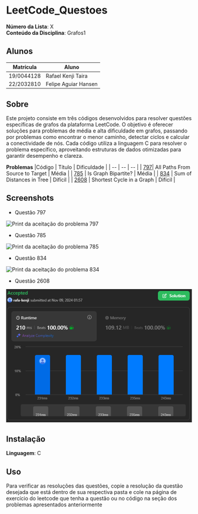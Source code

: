 # LeetCode_Questoes

**Número da Lista**: X<br>
**Conteúdo da Disciplina**: Grafos1<br>

## Alunos
|Matrícula | Aluno |
| -- | -- |
| 19/0044128  |  Rafael Kenji Taira |
| 22/2032810  |  Felipe Aguiar Hansen |

## Sobre 

Este projeto consiste em três códigos desenvolvidos para resolver questões específicas de grafos da plataforma LeetCode. O objetivo é oferecer soluções para problemas de média e alta dificuldade em grafos, passando por problemas como encontrar o menor caminho, detectar ciclos e calcular a conectividade de nós. Cada código utiliza a linguagem C para resolver o problema específico, aproveitando estruturas de dados otimizadas para garantir desempenho e clareza.

**Problemas**
|Código | Título | Dificuldade |
| -- | -- | -- |
| [797](https://leetcode.com/problems/all-paths-from-source-to-target/description/)| All Paths From Source to Target | Média |
| [785](https://leetcode.com/problems/is-graph-bipartite/description/) | Is Graph Bipartite? | Média |
| [834](https://leetcode.com/problems/sum-of-distances-in-tree/description/) | Sum of Distances in Tree | Difícil |
| [2608](https://leetcode.com/problems/shortest-cycle-in-a-graph/description/) | Shortest Cycle in a Graph | Difícil |

## Screenshots
- Questão 797

![Print da aceitação do problema 797](./Questão_797/Captura%20de%20tela%20de%202024-11-07%2018-20-38.png)


- Questão 785

![Print da aceitação do problema 785](./Questão_785/Captura%20de%20tela%20de%202024-11-08%2023-57-49.png)


- Questão 834

![Print da aceitação do problema 834](./Questão_834/Captura%20de%20tela%20de%202024-11-11%2020-50-13.png)


- Questão 2608

![Print da aceitação do problema 2608](./Questão_2608/captura_de_tela_questão2608.png)


## Instalação 
**Linguagem**: C<br>


## Uso 
Para verificar as resoluções das questões, copie a resolução da questão desejada que está dentro de sua respectiva pasta e cole na página de exercício do leetcode que tenha a questão ou no código na seção dos problemas apresentados anteriormente





